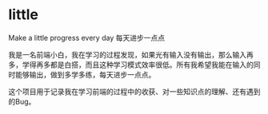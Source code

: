 # little

Make a little progress every day
每天进步一点点

我是一名前端小白，我在学习的过程发现，如果光有输入没有输出，那么输入再多，学得再多都是白搭，而且这种学习模式效率很低。所有我希望我能在输入的同时能够输出，做到多学多练，每天进步一点点。

这个项目用于记录我在学习前端的过程中的收获、对一些知识点的理解、还有遇到的Bug。
